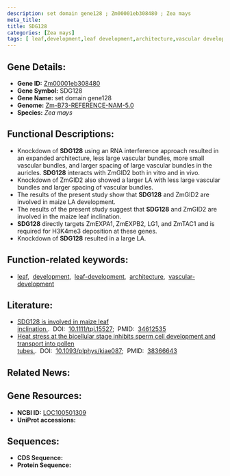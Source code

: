 ```yaml
---
description: set domain gene128 ; Zm00001eb308480 ; Zea mays
meta_title:
title: SDG128
categories: [Zea mays]
tags: [ leaf,development,leaf development,architecture,vascular development ]
---
```


## Gene Details:
- **Gene ID:**	[Zm00001eb308480](https://www.maizegdb.org/gene_center/gene/Zm00001eb308480)
- **Gene Symbol:** SDG128
- **Gene Name:** set domain gene128
- **Genome:** [Zm-B73-REFERENCE-NAM-5.0](https://www.maizegdb.org/genome/assembly/Zm-B73-REFERENCE-NAM-5.0)
- **Species:** *Zea mays*

## Functional Descriptions:
   - Knockdown of **SDG128** using an RNA interference approach resulted in an expanded architecture, less large vascular bundles, more small vascular bundles, and larger spacing of large vascular bundles in the auricles. **SDG128** interacts with ZmGID2 both in vitro and in vivo.
   - Knockdown of ZmGID2 also showed a larger LA with less large vascular bundles and larger spacing of vascular bundles.
   - The results of the present study show that **SDG128** and ZmGID2 are involved in maize LA development.
   - The results of the present study suggest that **SDG128** and ZmGID2 are involved in the maize leaf inclination.
   - **SDG128** directly targets ZmEXPA1, ZmEXPB2, LG1, and ZmTAC1 and is required for H3K4me3 deposition at these genes.
   - Knockdown of **SDG128** resulted in a large LA.

## Function-related keywords:
- [leaf](/tags/leaf/),&nbsp;&nbsp;[development](/tags/development/),&nbsp;&nbsp;[leaf-development](/tags/leaf-development/),&nbsp;&nbsp;[architecture](/tags/architecture/),&nbsp;&nbsp;[vascular-development](/tags/vascular-development/)

## Literature:
   - [SDG128 is involved in maize leaf inclination.]( https://onlinelibrary.wiley.com/doi/10.1111/tpj.15527).&nbsp;&nbsp;DOI:&nbsp;&nbsp;[10.1111/tpj.15527](https://onlinelibrary.wiley.com/doi/10.1111/tpj.15527);&nbsp;&nbsp;PMID:&nbsp;&nbsp;[34612535](https://pubmed.ncbi.nlm.nih.gov/34612535/)
   - [Heat stress at the bicellular stage inhibits sperm cell development and transport into pollen tubes.]( https://academic.oup.com/plphys/advance-article/doi/10.1093/plphys/kiae087/7609000).&nbsp;&nbsp;DOI:&nbsp;&nbsp;[10.1093/plphys/kiae087](https://academic.oup.com/plphys/advance-article/doi/10.1093/plphys/kiae087/7609000);&nbsp;&nbsp;PMID:&nbsp;&nbsp;[38366643](https://pubmed.ncbi.nlm.nih.gov/38366643/)

## Related News:

## Gene Resources:
- **NCBI ID:** [LOC100501309](https://www.ncbi.nlm.nih.gov/gene/?term=LOC100501309)
- **UniProt accessions:** [](https://www.uniprot.org/uniprotkb//entry)



## Sequences:
- **CDS Sequence:**
- **Protein Sequence:**
